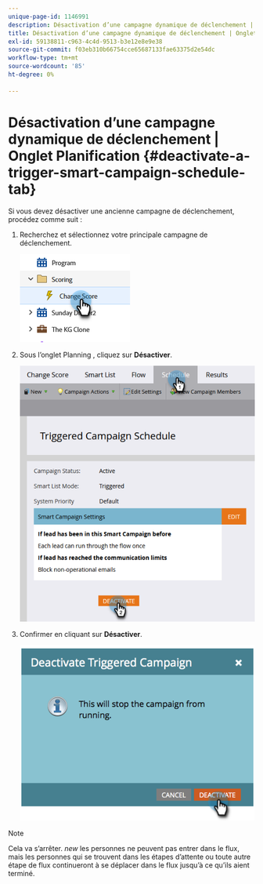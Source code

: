 ```yaml
---
unique-page-id: 1146991
description: Désactivation d’une campagne dynamique de déclenchement | Onglet Planification - Documents Marketo - Documentation du produit
title: Désactivation d’une campagne dynamique de déclenchement | Onglet Planification
exl-id: 59138811-c963-4c4d-9513-b3e12e8e9e38
source-git-commit: f03eb310b66754cce65687133fae63375d2e54dc
workflow-type: tm+mt
source-wordcount: '85'
ht-degree: 0%

---
```


# Désactivation d’une campagne dynamique de déclenchement | Onglet Planification {#deactivate-a-trigger-smart-campaign-schedule-tab}

Si vous devez désactiver une ancienne campagne de déclenchement, procédez comme suit :

1. Recherchez et sélectionnez votre principale campagne de déclenchement.

   ![](assets/deactivate-a-trigger-smart-campaign-schedule-tab-1.png)

1. Sous l’onglet Planning , cliquez sur **Désactiver**.

   ![](assets/deactivate-a-trigger-smart-campaign-schedule-tab-2.png)

1. Confirmer en cliquant sur **Désactiver**.

   ![](assets/deactivate-a-trigger-smart-campaign-schedule-tab-3.png)

>[!NOTE]
>
>Cela va s’arrêter. *new* les personnes ne peuvent pas entrer dans le flux, mais les personnes qui se trouvent dans les étapes d’attente ou toute autre étape de flux continueront à se déplacer dans le flux jusqu’à ce qu’ils aient terminé.
